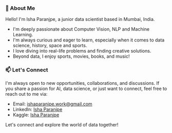 ### 🚀 About Me 
Hello! I'm Isha Paranjpe, a junior data scientist based in Mumbai, India.
- I'm deeply passionate about Computer Vision, NLP and Machine Learning.
- I'm always curious and eager to learn, especially when it comes to data science, history, space and sports. 
- I love diving into real-life problems and finding creative solutions. 
- Beyond data, I enjoy sports, movies, books, and music!

### 📫 Let's Connect

I'm always open to new opportunities, collaborations, and discussions. If you share a passion for AI, data science, or just want to connect, feel free to reach out to me via:
- Email: [ishaparanjpe.work@gmail.com](mailto:ishaparanjpe.work@gmail.com)
- LinkedIn: [Isha Paranjpe](https://www.linkedin.com/in/isha-paranjpe/)
- Kaggle: [Isha Paranjpe](https://www.kaggle.com/ishaparanjpe)

Let's connect and explore the world of data together! 
